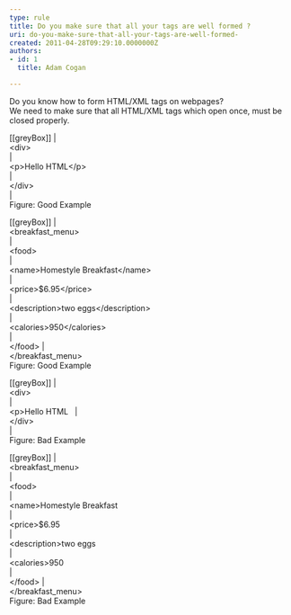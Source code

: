 ```yaml
---
type: rule
title: Do you make sure that all your tags are well formed ?
uri: do-you-make-sure-that-all-your-tags-are-well-formed-
created: 2011-04-28T09:29:10.0000000Z
authors:
- id: 1
  title: Adam Cogan

---
```


Do you know how to form HTML/XML tags on webpages?
<br>We need to make sure that all HTML/XML tags which open once, must be closed properly.<br> 

[[greyBox]]
|  <br>&lt;div&gt;   
| <br>&lt;p&gt;Hello HTML&lt;/p&gt;   
| <br>&lt;/div&gt;<br>
| <br> Figure: Good Example


[[greyBox]]
|  <br>&lt;breakfast\_menu&gt;<br>
| <br>&lt;food&gt;<br>
| <br>&lt;name&gt;Homestyle Breakfast&lt;/name&gt;<br>
| <br>&lt;price&gt;$6.95&lt;/price&gt;<br>
| <br>&lt;description&gt;two eggs&lt;/description&gt;<br>
| <br>&lt;calories&gt;950&lt;/calories&gt;<br>
| <br>&lt;/food&gt;
| <br>&lt;/breakfast\_menu&gt;<br> Figure: Good Example

[[greyBox]]
|  <br>&lt;div&gt;   
| <br>&lt;p&gt;Hello HTML  
| <br>&lt;/div&gt;<br>
| <br> Figure: Bad Example

[[greyBox]]
|  <br>&lt;breakfast\_menu&gt;<br>
| <br>&lt;food&gt;<br>
| <br>&lt;name&gt;Homestyle Breakfast<br>
| <br>&lt;price&gt;$6.95<br>
| <br>&lt;description&gt;two eggs<br>
| <br>&lt;calories&gt;950<br>
| <br>&lt;/food&gt;
| <br>&lt;/breakfast\_menu&gt;<br> Figure: Bad Example
